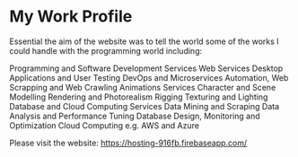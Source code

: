 # My Work Profile
Essential the aim of the website was to tell the world some of the works I could handle with the programming world including:

Programming and Software Development Services
  Web Services
  Desktop Applications and User Testing
  DevOps and Microservices
  Automation, Web Scrapping and Web Crawling
Animations Services
  Character and Scene Modelling
  Rendering and Photorealism
  Rigging
  Texturing and Lighting
Database and Cloud Computing Services
  Data Mining and Scraping
  Data Analysis and Performance Tuning
  Database Design, Monitoring and Optimization
  Cloud Computing e.g. AWS and Azure
  
  
 Please visit the website: https://hosting-916fb.firebaseapp.com/
 
